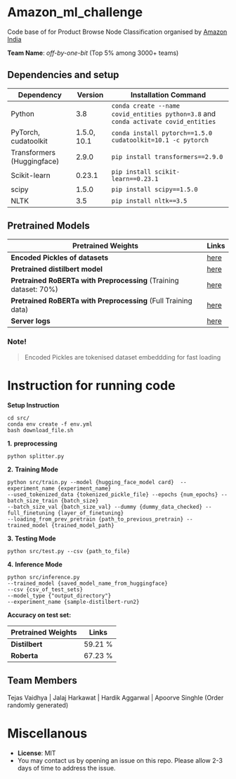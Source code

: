 # Amazon_ml_challenge
Code base of for Product Browse Node Classification 
                        organised by [Amazon India](https://www.hackerearth.com/challenges/competitive/amazon-ml-challenge/problems/)  

**Team Name**: *off-by-one-bit* (Top 5% among 3000+ teams) 

## Dependencies and setup

| Dependency | Version | Installation Command |
| ---------- | ------- | -------------------- |
| Python     | 3.8     | `conda create --name covid_entities python=3.8` and `conda activate covid_entities` |
| PyTorch, cudatoolkit    | 1.5.0, 10.1   | `conda install pytorch==1.5.0 cudatoolkit=10.1 -c pytorch` |
| Transformers (Huggingface) | 2.9.0 | `pip install transformers==2.9.0` |
| Scikit-learn | 0.23.1 | `pip install scikit-learn==0.23.1` |
| scipy        | 1.5.0  | `pip install scipy==1.5.0` |
| NLTK    | 3.5  | `pip install nltk==3.5` |

<!--
- python 3.8
```conda create --name covid_entities python=3.8``` & ```conda activate covid_entities```
- PyTorch 1.5.0, cudatoolkit=10.1
```conda install pytorch==1.5.0 cudatoolkit=10.1 -c pytorch```
- Huggingface transformers - 2.9.0
```pip install transformers==2.9.0```
- scikit-learn 0.23.1
```pip install scikit-learn==0.23.1```
- scipy 1.5.0
```pip install scipy==1.5.0```
- ekphrasis 0.5.1
```pip install nltk==3.5```

-->

## Pretrained Models

Pretrained Weights       | Links
------------- | -------------
**Encoded Pickles of datasets**  | [here](https://github.com/tejasvaidhyadev/off-by-one-bit/releases/download/V0.1/encoded_data_test.pkl)  
**Pretrained distilbert model**  | [here](https://github.com/tejasvaidhyadev/off-by-one-bit/releases/download/v0.2/sample-distilbert-run2.zip)
**Pretrained RoBERTa with Preprocessing** (Training dataset: 70%) | [here](https://github.com/tejasvaidhyadev/off-by-one-bit/releases/download/v0.3/sample-roberta-training.zip)
**Pretrained RoBERTa with Preprocessing**  (Full Training data) | [here](https://github.com/tejasvaidhyadev/off-by-one-bit/releases/download/v0.4/all-data-12h-8gpu-run4.zip)
 **Server logs**  | [here](https://github.com/tejasvaidhyadev/off-by-one-bit/releases/download/v0.42/server_log.zip)
 
### Note!   
> Encoded Pickles are tokenised dataset embeddding for fast loading


# Instruction for running code

**Setup Instruction**
```
cd src/
conda env create -f env.yml
bash download_file.sh
```
**1.** **preprocessing**
```
python splitter.py
```

**2.** **Training Mode**
```
python src/train.py --model {hugging_face_model card}  --experiment_name {experiment_name} 
--used_tokenized_data {tokenized_pickle_file} --epochs {num_epochs} --batch_size_train {batch_size} 
--batch_size_val {batch_size_val} --dummy {dummy_data_checked} --full_finetuning {layer_of_finetuning} 
--loading_from_prev_pretrain {path_to_previous_pretrain} --trained_model {trained_model_path}
```

**3.** **Testing Mode**
```
python src/test.py --csv {path_to_file}
```
**4.** **Inference Mode**
```
python src/inference.py
--trained_model {saved_model_name_from_huggingface}
--csv {csv_of_test_sets}
--model_type {"output_directory"}
--experiment_name {sample-distilbert-run2}
```
**Accuracy on test set:** 

Pretrained Weights       | Links
------------- | -------------
**Distilbert**  | 59.21 %  
**Roberta**  | 67.23 % 


## Team Members
Tejas Vaidhya | Jalaj Harkawat | Hardik Aggarwal | Apoorve Singhle
(Order randomly generated)

# Miscellanous
- **License**: MIT
- You may contact us by opening an issue on this repo. Please allow 2-3 days of time to address the issue.

